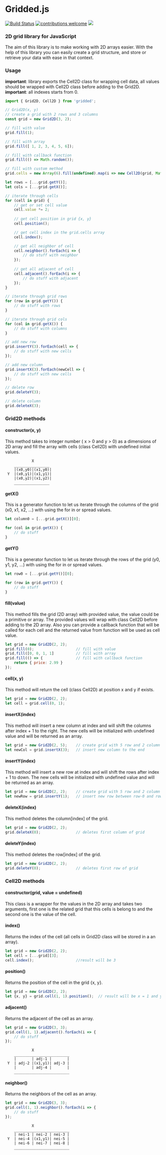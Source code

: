 # Gridded.js
[![Build Status](https://travis-ci.com/pirtwo/griddedjs.svg?branch=master)](https://travis-ci.com/pirtwo/griddedjs)
[![contributions welcome](https://img.shields.io/badge/contributions-welcome-brightgreen.svg?style=flat)](https://github.com/pirtwo/griddedjs/issues)
[![](https://img.shields.io/github/license/pirtwo/griddedjs)](https://github.com/pirtwo/griddedjs/blob/master/LICENSE)


### 2D grid library for JavaScript
The aim of this library is to make working with 2D arrays easier. With the help of this library you can easily create a grid structure, and store or retrieve your data with ease in that context.

### Usage
**important**: library exports the Cell2D class for wrapping cell data, all values should be wrapped with Cell2D class before adding to the Grid2D.<br/>
**important**: all indexes starts from 0.

```javascript
import { Grid2D, Cell2D } from 'gridded';

// Grid2D(x, y)
// create a grid with 2 rows and 3 columns
const grid = new Grid2D(3, 2);

// fill with value
grid.fill(1);

// fill with array
grid.fill([ 1, 2, 3, 4, 5, 6]); 

// fill with callback function
grid.fill(() => Math.random());

// fill with custom method
grid.cells = new Array(6).fill(undefined).map(i => new Cell2D(grid, Math.random()));

let rows = [...grid.getY()];
let cols = [...grid.getX()];

// iterate through cells
for (cell in grid) {
    // get or set cell value
    cell.value *= 2;
    
    // get cell position in grid {x, y}
    cell.position();

    // get cell index in the grid.cells array
    cell.index();

    // get all neighbor of cell
    cell.neighbor().forEach(i => { 
        // do stuff with neighbor
    });
    
    // get all adjacent of cell
    cell.adjacent().forEach(i => { 
        // do stuff with adjacent
    });
}

// iterate through grid rows
for (row in grid.getY()) {
    // do stuff with rows
}

// iterate through grid cols
for (col in grid.getX()) {
    // do stuff with columns
}

// add new row
grid.insertY(3).forEach(cell => {
    // do stuff with new cells
});

// add new column
grid.insertX(3).forEach(newCell => {
    // do stuff with new cells
});

// delete row
grid.deleteY(3);

// delete column
grid.deleteX(3);
```

### Grid2D methods
#### constructor(x, y)
This method takes to integer number ( x > 0 and y > 0) as a dimensions of 2D array and fill the array with cells (class Cell2D) with undefined initial values.
```
            X
    ________________
    |(x0,y0)|(x1,y0)|
 Y  |(x0,y1)|(x1,y1)|
    |(x0,y2)|(x1,y2)|
    ________________
```

#### getX()
This is a generator function to let us iterate through the columns of the grid (x0, x1, x2, ...) with using the for in or spread values.
```javascript
let column0 = [...grid.getX()][0];

for (col in grid.getX()) {
    // do stuff
}
```

#### getY()
This is a generator function to let us iterate through the rows of the grid (y0, y1, y2, ...) with using the for in or spread values.
```javascript
let row0 = [...grid.getY()][0];

for (row in grid.getY()) {
    // do stuff
}
```

#### fill(value)
This method fills the grid (2D array) with provided value, the value could be a primitive or array. The provided values will wrap with class Cell2D before adding to the 2D array. Also you can provide a callback function that will be called for each cell and the returned value from function will be used as cell value.
```javascript
let grid = new Grid2D(2, 2);
grid.fill(0);                   // fill with value
grid,fill([0, 0, 1, 1]          // fill with array
grid.fill(() => {               // fill with callback function
    return { price: 2.99 }
});

```

#### cell(x, y)
This method will return the cell (class Cell2D) at position x and y if exists.
```javascript
let grid = new Grid2D(2, 2);
let cell = grid.cell(0, 1);
```

#### insertX(index)
This method will insert a new column at index and will shift the columns after index + 1 to the right. The new cells will be initialized with undefined value and will be returned as an array.
```javascript
let grid = new Grid2D(2, 5);    // create grid with 5 row and 2 column
let newCol = grid.insertX(3);   // insert new column to the end

```

#### insertY(index)
This method will insert a new row at index and will shift the rows after index + 1 to down. The new cells will be initialized with undefined value and will be returned as an array.
```javascript
let grid = new Grid2D(2, 2);    // create grid with 5 row and 2 column
let newRow = grid.insertY(1);   // insert new row between row-0 and row-2
```

#### deleteX(index)
This method deletes the column[index] of the grid.
```javascript
let grid = new Grid2D(2, 2);
grid.deleteX(0);                // deletes first column of grid
```

#### deleteY(index)
This method deletes the row[index] of the grid.
```javascript
let grid = new Grid2D(2, 2);
grid.deleteY(0);                // deletes first row of grid
```


### Cell2D methods
#### constructor(grid, value = undefined)
This class is a wrapper for the values in the 2D array and takes two arguments, first one is the related grid that this cells is belong to and the second one is the value of the cell.

#### index()
Returns the index of the cell (all cells in Grid2D class will be stored in a an array).
```javascript
let grid = new Grid2D(2, 2);
let cell = [...grid][3];
cell.index();                   //result will be 3
```

#### position()
Returns the position of the cell in the grid {x, y}.
```javascript
let grid = new Grid2D(2, 2);
let {x, y} = grid.cell(1, 1).position();  // result will be x = 1 and y = 1
```

#### adjacent()
Returns the adjacent of the cell as an array.
```javascript
let grid = new Grid2D(3, 3);
grid.cell(1, 1).adjacent().forEach(i => {
    // do stuff
});
```
```
            X
    _________________________
    |       | adj-1 |       |
 Y  | adj-2 |(x1,y1)| adj-3 |
    |       | adj-4 |       |
    _________________________
```

#### neighbor()
Returns the neighbors of the cell as an array.
```javascript
let grid = new Grid2D(3, 3);
grid.cell(1, 1).neighbor().forEach(i => {
    // do stuff
});
```
```
            X
    _________________________
    | nei-1 | nei-2 | nei-3 |
 Y  | nei-4 |(x1,y1)| nei-5 |
    | nei-6 | nei-7 | nei-8 |
    _________________________
```
